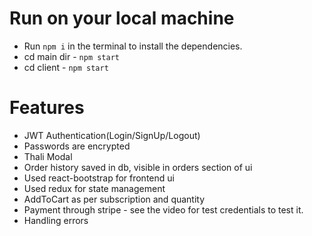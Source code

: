 # Run on your local machine

- Run `npm i` in the terminal to install the dependencies.
- cd main dir - `npm start`
- cd client - `npm start`

# Features

- JWT Authentication(Login/SignUp/Logout)
- Passwords are encrypted
- Thali Modal
- Order history saved in db, visible in orders section of ui
- Used react-bootstrap for frontend ui
- Used redux for state management
- AddToCart as per subscription and quantity
- Payment through stripe - see the video for test credentials to test it.
- Handling errors